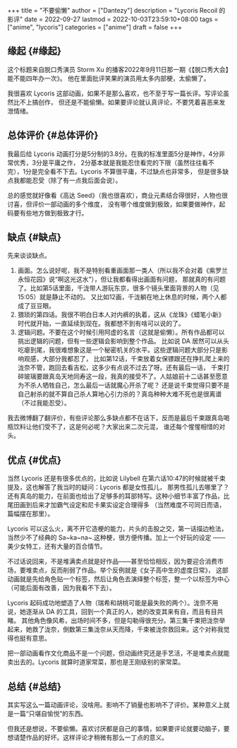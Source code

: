 +++
title = "不要偷懒"
author = ["Dantezy"]
description = "Lycoris Recoil 的影评"
date = 2022-09-27
lastmod = 2022-10-03T23:59:10+08:00
tags = ["anime", "lycoris"]
categories = ["anime"]
draft = false
+++

## 缘起 {#缘起}

这个标题来自脱口秀演员 Storm Xu 的播客2022年9月11日那一期《【脱口秀大会】能不能四年办一次》。
他在里面批评笑果的演员用太多内部梗，太偷懒了。

我很喜欢 Lycoris 这部动画，如果不是那么喜欢，也不至于写一篇长评。写评论虽然比不上搞创作，
但还是不能偷懒。如果要评论就认真评论，不要凭着喜恶来发泄情绪。


## 总体评价 {#总体评价}

我最后给 Lycoris 动画打分是5分制的3.8分。在我的标准里面5分是神作，4分非常优秀，3分是平庸之作，
2分基本就是我能忍住看完的下限（虽然往往看不完），1分是完全看不下去。Lycoris 不算很平庸，不过缺点也非常多，
但是很多缺点我都能忍受（除了有一点我后面会说）。

总的感觉就好像看《高达 Seed》（我也很喜欢），商业元素结合得很好，人物也很讨喜，但评价一部动画的多个维度，
没有哪个维度做到极致，如果要做神作，起码要有些地方做到极致才行。


## 缺点 {#缺点}

先来谈谈缺点。

1.  画面。怎么说好呢，我不是特别看重画面那一类人（所以我不会对着《紫罗兰永恒花园》说“啊这光这水”），但让我都看得出画面有问题，
    那就真的有问题了。比如第5话里面，千泷带人游玩东京，很多个镜头里面背景的人物（见15:05）就是静止不动的。
    又比如12画，千泷躺在地上休息的时候，两个人都成了豆豆眼。
2.  猥琐的第四话。我很不明白日本人对内裤的执着，这从《龙珠》《蜡笔小新》时代就开始，一直延续到现在。我都想不到有啥可以说的了。
3.  逻辑问题。不要在这个时候引用阿虚的名言（这就是偷懒）。所有作品都可以挑出逻辑的问题，但有一些逻辑会影响到整个作品。
    比如说 DA 居然可以从头吃瘪到尾，我很难想象这是一个秘密机关的水平。这些逻辑问题大部分只是影响观感，大部分我都忍了，
    比如第12话，千束放着女保镖跟还在挣扎爬上来的泷奈不管，跑回去看吉松，这多少有点说不过去了呀。还有最后一话，
    千束打碎玻璃要跟真岛天地同寿这一段，我真的接受不了。人姑娘前十二话甚至愿意为不杀人牺牲自己，怎么最后一话就魔心开杀了呢？
    还是说千束觉得只要不是自己射杀的就不算自己杀人算地心引力杀的？真岛种种大难不死也是很离谱（不过我能忍受）。

我去微博翻了翻评价，有些评论那么多缺点都不在话下，反而是最后千束跟真岛喝瓶饮料让他们受不了，这是何必呢？大家出来二次元混，
谁还每个惺惺相惜的对头。


## 优点 {#优点}

当然 Lycoris 还是有很多优点的，比如说 Lilybell 在第六话10:47的时候就被千束提及，这也解答了我当时的疑问：Lycoris 都是女性孤儿，
那男性孤儿去哪里了？还有真岛的能力，在前面也给出了足够多的耳部特写。这种小细节丰富了作品，比尾田画到后来才加霸气设定和尼卡果实设定合理得多
（当然难度不可同日而语，篇幅摆在那里）。

Lycoris 可以这么火，离不开它造梗的能力，片头的击股之交，第一话描边枪法，当然少不了经典的 Sa~ka~na~.这种梗，很方便传播。加上一个好玩的设定 ——
美少女特工，还有大量的百合情节。

不过话说回来，不是堆满卖点就是好作品——甚至恰恰相反，因为要迎合消费市场，要堆卖点，反而削弱了作品。举个反例就是《女子高中生的虚度日常》，
这部动画就是先给角色贴一个标签，然后让角色去演绎整个标签，整一个以标签为中心（可能后面有改善，因为我看不下去）。

Lycoris 起码成功地塑造了人物（瑞希和胡桃可能是最失败的两个）。泷奈不用说，她逐渐从 DA 的工具，回到一个真正的人，她的改变其来有自，而且有目共睹。
其他角色像风希，出场时间不多，但是勾勒得很充分。第三集千束把泷奈举起来，她救了泷奈，倒数第三集泷奈从天而降，千束被泷奈救回来。这个对称我觉得也挺有意思。

把一部动画看作文化商品不是一个问题，但动画终究还是手艺活，不是堆卖点就能卖出去的。Lycoris 就算时道家常菜，那也是王刚级别的家常菜。


## 总结 {#总结}

其实写这么一篇动画评论，没啥用。影响不了销量也影响不了评价。某种意义上就是一篇“只堪自愉悦”的东西。

但我还是想说，不要偷懒。喜欢讨厌都是自己的事情，如果要评论就要动脑子，要想请楚作品的好坏。这样评论才稍微有那么一丁点的意义。